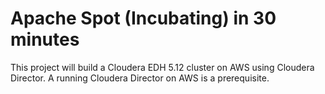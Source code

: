 # Apache Spot (Incubating) in 30 minutes
This project will build a Cloudera EDH 5.12 cluster on AWS using Cloudera Director. A running Cloudera Director on AWS is a prerequisite. 
